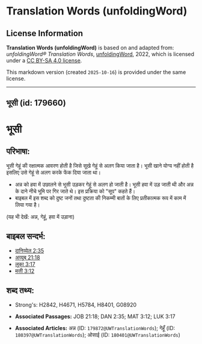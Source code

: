 # Translation Words (unfoldingWord)

## License Information

**Translation Words (unfoldingWord)** is based on and adapted from: _unfoldingWord® Translation Words_, [unfoldingWord](https://unfoldingword.org/utw), 2022, which is licensed under a [CC BY-SA 4.0 license](https://creativecommons.org/licenses/by-sa/4.0/legalcode.en).

This markdown version (created `2025-10-16`) is provided under the same license.



--------------------------------

## भूसी (id: 179660)

भूसी
====

परिभाषा:
--------

भूसी गेहूं की रक्षात्मक आवरण होती है जिसे सूखे गेहूं से अलग किया जाता है। भूसी खाने योग्य नहीं होती है इसलिए उसे गेहूं से अलग करके फेंक दिया जाता था।

* अन्न को हवा में उछालने से भूसी उड़कर गेहूं से अलग हो जाती है। भूसी हवा में उड़ जाती थी और अन्न के दाने नीचे भूमि पर गिर जाते थे। इस प्रक्रिया को "सूप" कहते हैं।
* बाइबल में इस शब्द को दुष्ट जनों तथा दुष्टता की निकम्मी बातों के लिए प्रतीकात्मक रूप में काम में लिया गया है।

(यह भी देखें: अन्न, गेहूं, हवा में उड़ाना)

बाइबल सन्दर्भ:
--------------

* [दानिय्येल 2:35](https://ref.ly/Dan2:35)
* [अय्यूब 21:18](https://ref.ly/Job21:18)
* [लूका 3:17](https://ref.ly/Luke3:17)
* [मत्ती 3:12](https://ref.ly/Matt3:12)

शब्द तथ्य:
----------

* Strong's: H2842, H4671, H5784, H8401, G08920

* **Associated Passages:** JOB 21:18; DAN 2:35; MAT 3:12; LUK 3:17
* **Associated Articles:** अन्न (ID: `179872@UWTranslationWords`); गेहूँ (ID: `180397@UWTranslationWords`); ओसाई (ID: `180401@UWTranslationWords`)

